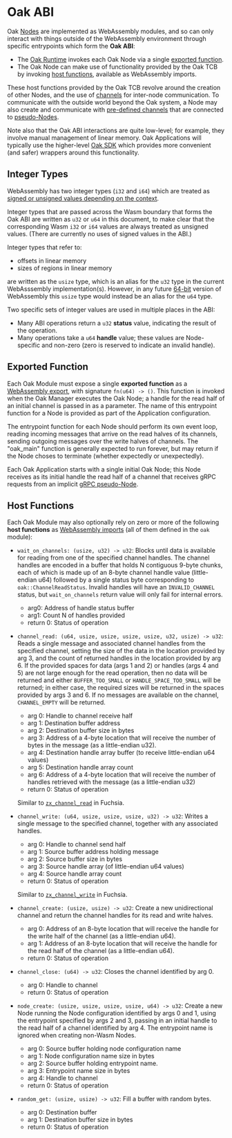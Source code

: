 # Oak ABI

Oak [Nodes](concepts.md#oak-node) are implemented as WebAssembly modules, and so
can only interact with things outside of the WebAssembly environment through
specific entrypoints which form the **Oak ABI**:

- The [Oak Runtime](concepts.md#oak-runtime) invokes each Oak Node via a single
  [exported function](#exported-function).
- The Oak Node can make use of functionality provided by the Oak TCB by invoking
  [host functions](#host-functions), available as WebAssembly imports.

These host functions provided by the Oak TCB revolve around the creation of
other Nodes, and the use of [channels](concepts.md#channels) for inter-node
communication. To communicate with the outside world beyond the Oak system, a
Node may also create and communicate with
[pre-defined channels](#pre-defined-channels) that are connected to
[pseudo-Nodes](concepts.md#pseudo-nodes).

Note also that the Oak ABI interactions are quite low-level; for example, they
involve manual management of linear memory. Oak Applications will typically use
the higher-level [Oak SDK](sdk.md) which provides more convenient (and safer)
wrappers around this functionality.

## Integer Types

WebAssembly has two integer types (`i32` and `i64`) which are treated as
[signed or unsigned values depending on the context](https://webassembly.github.io/spec/core/syntax/types.html#value-types).

Integer types that are passed across the Wasm boundary that forms the Oak ABI
are written as `u32` or `u64` in this document, to make clear that the
corresponding Wasm `i32` or `i64` values are always treated as unsigned values.
(There are currently no uses of signed values in the ABI.)

Integer types that refer to:

- offsets in linear memory
- sizes of regions in linear memory

are written as the `usize` type, which is an alias for the `u32` type in the
current WebAsssembly implementation(s). However, in any future
[64-bit](https://github.com/WebAssembly/design/blob/master/FutureFeatures.md#linear-memory-bigger-than-4-gib)
version of WebAssembly this `usize` type would instead be an alias for the `u64`
type.

Two specific sets of integer values are used in multiple places in the ABI:

- Many ABI operations return a `u32` **status** value, indicating the result of
  the operation.
- Many operations take a `u64` **handle** value; these values are Node-specific
  and non-zero (zero is reserved to indicate an invalid handle).

## Exported Function

Each Oak Module must expose a single **exported function** as a
[WebAssembly export](https://webassembly.github.io/spec/core/syntax/modules.html#exports),
with signature `fn(u64) -> ()`. This function is invoked when the Oak Manager
executes the Oak Node; a handle for the read half of an initial channel is
passed in as a parameter. The name of this entrypoint function for a Node is
provided as part of the Application configuration.

The entrypoint function for each Node should perform its own event loop, reading
incoming messages that arrive on the read halves of its channels, sending
outgoing messages over the write halves of channels. The "oak_main" function is
generally expected to run forever, but may return if the Node choses to
terminate (whether expectedly or unexpectedly).

Each Oak Application starts with a single initial Oak Node; this Node receives
as its initial handle the read half of a channel that receives gRPC requests
from an implicit [gRPC pseudo-Node](concepts.md#pseudo-nodes).

## Host Functions

Each Oak Module may also optionally rely on zero or more of the following **host
functions** as
[WebAssembly imports](https://webassembly.github.io/spec/core/syntax/modules.html#imports)
(all of them defined in the `oak` module):

- `wait_on_channels: (usize, u32) -> u32`: Blocks until data is available for
  reading from one of the specified channel handles. The channel handles are
  encoded in a buffer that holds N contiguous 9-byte chunks, each of which is
  made up of an 8-byte channel handle value (little-endian u64) followed by a
  single status byte corresponding to `oak::ChannelReadStatus`. Invalid handles
  will have an `INVALID_CHANNEL` status, but `wait_on_channels` return value
  will only fail for internal errors.

  - arg0: Address of handle status buffer
  - arg1: Count N of handles provided
  - return 0: Status of operation

- `channel_read: (u64, usize, usize, usize, usize, u32, usize) -> u32`: Reads a
  single message and associated channel handles from the specified channel,
  setting the size of the data in the location provided by arg 3, and the count
  of returned handles in the location provided by arg 6. If the provided spaces
  for data (args 1 and 2) or handles (args 4 and 5) are not large enough for the
  read operation, then no data will be returned and either `BUFFER_TOO_SMALL` or
  `HANDLE_SPACE_TOO_SMALL` will be returned; in either case, the required sizes
  will be returned in the spaces provided by args 3 and 6. If no messages are
  available on the channel, `CHANNEL_EMPTY` will be returned.

  - arg 0: Handle to channel receive half
  - arg 1: Destination buffer address
  - arg 2: Destination buffer size in bytes
  - arg 3: Address of a 4-byte location that will receive the number of bytes in
    the message (as a little-endian u32).
  - arg 4: Destination handle array buffer (to receive little-endian u64 values)
  - arg 5: Destination handle array count
  - arg 6: Address of a 4-byte location that will receive the number of handles
    retrieved with the message (as a little-endian u32)
  - return 0: Status of operation

  Similar to
  [`zx_channel_read`](https://fuchsia.dev/fuchsia-src/zircon/syscalls/channel_read)
  in Fuchsia.

- `channel_write: (u64, usize, usize, usize, u32) -> u32`: Writes a single
  message to the specified channel, together with any associated handles.

  - arg 0: Handle to channel send half
  - arg 1: Source buffer address holding message
  - arg 2: Source buffer size in bytes
  - arg 3: Source handle array (of little-endian u64 values)
  - arg 4: Source handle array count
  - return 0: Status of operation

  Similar to
  [`zx_channel_write`](https://fuchsia.dev/fuchsia-src/zircon/syscalls/channel_write)
  in Fuchsia.

- `channel_create: (usize, usize) -> u32`: Create a new unidirectional channel
  and return the channel handles for its read and write halves.

  - arg 0: Address of an 8-byte location that will receive the handle for the
    write half of the channel (as a little-endian u64).
  - arg 1: Address of an 8-byte location that will receive the handle for the
    read half of the channel (as a little-endian u64).
  - return 0: Status of operation

- `channel_close: (u64) -> u32`: Closes the channel identified by arg 0.

  - arg 0: Handle to channel
  - return 0: Status of operation

- `node_create: (usize, usize, usize, usize, u64) -> u32`: Create a new Node
  running the Node configuration identified by args 0 and 1, using the
  entrypoint specified by args 2 and 3, passing in an initial handle to the read
  half of a channel identified by arg 4. The entrypoint name is ignored when
  creating non-Wasm Nodes.

  - arg 0: Source buffer holding node configuration name
  - arg 1: Node configuration name size in bytes
  - arg 2: Source buffer holding entrypoint name.
  - arg 3: Entrypoint name size in bytes
  - arg 4: Handle to channel
  - return 0: Status of operation

- `random_get: (usize, usize) -> u32`: Fill a buffer with random bytes.

  - arg 0: Destination buffer
  - arg 1: Destination buffer size in bytes
  - return 0: Status of operation
